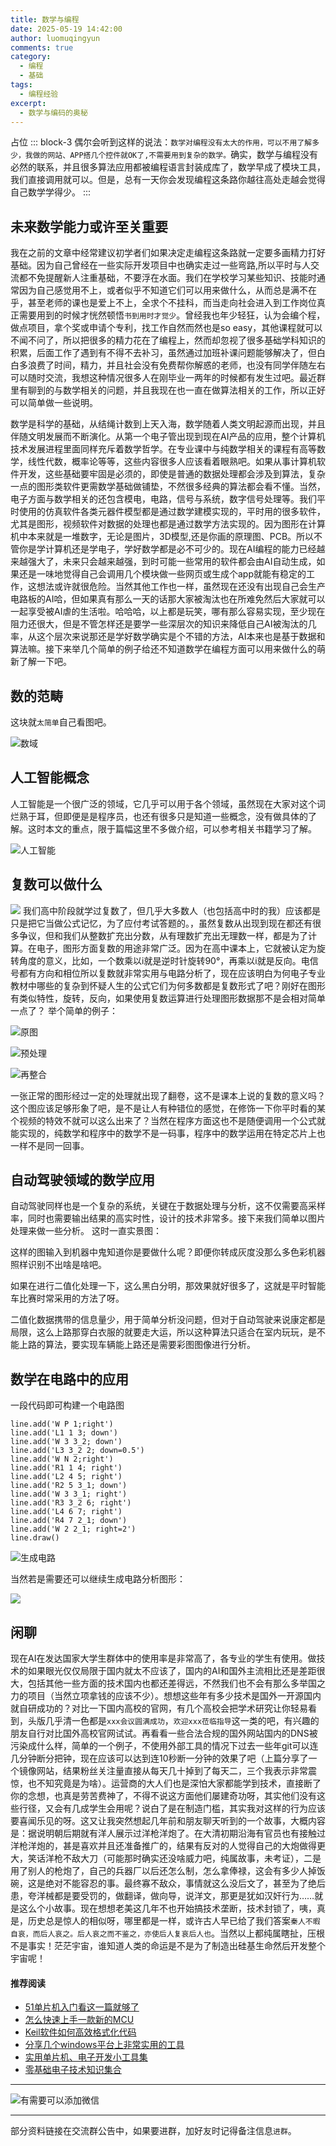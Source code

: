 ```yaml
---
title: 数学与编程
date: 2025-05-19 14:42:00
author: luomuqingyun
comments: true
category:
  - 编程
  - 基础
tags:
  - 编程经验
excerpt:
  - 数学与编码的奥秘
---
```

占位
::: block-3
偶尔会听到这样的说法：`数学对编程没有太大的作用，可以不用了解多少，我做的网站、APP搭几个控件就OK了,不需要用到复杂的数学。`确实，数学与编程没有必然的联系，并且很多算法应用都被编程语言封装成库了，数学早成了模块工具，我们直接调用就可以。但是，总有一天你会发现编程这条路你越往高处走越会觉得自己数学学得少。
:::
## 未来数学能力或许至关重要
我在之前的文章中经常建议初学者们如果决定走编程这条路就一定要多画精力打好基础。因为自己曾经在一些实际开发项目中也确实走过一些弯路,所以平时与人交流都不免提醒新人注重基础，不要浮在水面。我们在学校学习某些知识、技能时通常因为自己感觉用不上，或者似乎不知道它们可以用来做什么，从而总是满不在乎，甚至老师的课也是爱上不上，全求个不挂科，而当走向社会进入到工作岗位真正需要用到的时候才恍然顿悟`书到用时才觉少`。曾经我也年少轻狂，认为会编个程，做点项目，拿个奖或申请个专利，找工作自然而然也是so easy，其他课程就可以不闻不问了，所以把很多的精力花在了编程上，然而却忽视了很多基础学科知识的积累，后面工作了遇到有不得不去补习，虽然通过加班补课问题能够解决了，但白白多浪费了时间，精力，并且社会没有免费帮你解惑的老师，也没有同学伴随左右可以随时交流，我想这种情况很多人在刚毕业一两年的时候都有发生过吧。最近群里有聊到的与数学相关的问题，并且我现在也一直在做算法相关的工作，所以正好可以简单做一些说明。

数学是科学的基础，从结绳计数到上天入海，数学随着人类文明起源而出现，并且伴随文明发展而不断演化。从第一个电子管出现到现在AI产品的应用，整个计算机技术发展进程里面同样充斥着数学哲学。在专业课中与纯数学相关的课程有高等数学，线性代数，概率论等等，这些内容很多人应该看着眼熟吧。如果从事计算机软件开发，这些基础要牢固是必须的，即使是普通的数据处理都会涉及到算法，复杂一点的图形类软件更需数学基础做铺垫，不然很多经典的算法都会看不懂。当然，电子方面与数学相关的还包含模电，电路，信号与系统，数字信号处理等。我们平时使用的仿真软件各类元器件模型都是通过数学建模实现的，平时用的很多软件，尤其是图形，视频软件对数据的处理也都是通过数学方法实现的。因为图形在计算机中本来就是一堆数字，无论是图片，3D模型,还是你画的原理图、PCB。所以不管你是学计算机还是学电子，学好数学都是必不可少的。现在AI编程的能力已经越来越强大了，未来只会越来越强，到时可能一些常用的软件都会由AI自动生成，如果还是一味地觉得自己会调用几个模块做一些网页或生成个app就能有稳定的工作，这想法或许就很危险。当然其他工作也一样，虽然现在还没有出现自己会生产电路板的AI哈，但如果真有那么一天的话那大家被淘汰也在所难免然后大家就可以一起享受被AI虐的生活啦。哈哈哈，以上都是玩笑，哪有那么容易实现，至少现在阻力还很大，但是不管怎样还是要学一些深层次的知识来降低自己AI被淘汰的几率，从这个层次来说那还是学好数学确实是个不错的方法，AI本来也是基于数据和算法嘛。接下来举几个简单的例子给还不知道数学在编程方面可以用来做什么的萌新了解一下吧。

## 数的范畴
这块就`太简单`自己看图吧。

![数域](https://files.mdnice.com/user/38598/339b104c-220d-4582-9a2a-b39e190e0feb.png)

## 人工智能概念
人工智能是一个很广泛的领域，它几乎可以用于各个领域，虽然现在大家对这个词烂熟于耳，但即便是是程序员，也还有很多只是知道一些概念，没有做具体的了解。这时本文的重点，限于篇幅这里不多做介绍，可以参考相关书籍学习了解。

![人工智能](https://files.mdnice.com/user/38598/1c7c8609-3422-480a-aabc-8a43340732bb.png)

## 复数可以做什么
![](https://files.mdnice.com/user/38598/ebc37f51-5dbe-4bfc-b14d-79fa8599b00a.jpg)
我们高中阶段就学过复数了，但几乎大多数人（也包括高中时的我）应该都是只是把它当做公式记忆，为了应付考试答题的。，虽然复数从出现到现在都还有很多争议，但和我们从整数扩充出分数，从有理数扩充出无理数一样，都是为了计算。在电子，图形方面复数的用途非常广泛。因为在高中课本上，它就被认定为旋转角度的意义，比如，一个数乘以i就是逆时针旋转90°，再乘以i就是反向。电信号都有方向和相位所以复数就非常实用与电路分析了，现在应该明白为何电子专业教材中哪些的复杂到怀疑人生的公式它们为何多数都是复数形式了吧？刚好在图形有类似特性，旋转，反向，如果使用复数运算进行处理图形数据那不是会相对简单一点了？
举个简单的例子：

![原图](https://files.mdnice.com/user/38598/66655f1d-950b-4ea3-ac82-b816c5bd9a91.png)

![预处理](https://files.mdnice.com/user/38598/18b97a1b-bf66-4115-a1c7-c7e4aa708a75.png)

![再整合](https://files.mdnice.com/user/38598/42ea23ac-4b09-498c-8c84-a6713e37bde4.png)

一张正常的图形经过一定的处理就出现了翻卷，这不是课本上说的复数的意义吗？这个图应该足够形象了吧，是不是让人有种错位的感觉，在修饰一下你平时看的某个视频的特效不就可以这么出来了？当然在程序方面这也不是随便调用一个公式就能实现的，纯数学和程序中的数学不是一码事，程序中的数学运用在特定芯片上也一样不是同一回事。

## 自动驾驶领域的数学应用 
自动驾驶同样也是一个复杂的系统，关键在于数据处理与分析，这不仅需要高采样率，同时也需要输出结果的高实时性，设计的技术非常多。接下来我们简单以图片处理来做一些分析。
这时一直实景图：

这样的图输入到机器中鬼知道你是要做什么呢？即便你转成灰度没那么多色彩机器照样识别不出啥是啥吧。

如果在进行二值化处理一下，这么黑白分明，那效果就好很多了，这就是平时智能车比赛时常采用的方法了呀。

二值化数据携带的信息量少，用于简单分析没问题，但对于自动驾驶来说康定都是局限，这么上路那穿白衣服的就要走大运，所以这种算法只适合在室内玩玩，是不能上路的算法，要实现车辆能上路还是需要彩图图像进行分析。

## 数学在电路中的应用
一段代码即可构建一个电路图
```
line.add('W P 1;right')
line.add('L1 1 3; down')
line.add('W 3 3_2; down')
line.add('L3 3_2 2; down=0.5')
line.add('W N 2;right')
line.add('R1 1 4; right')
line.add('L2 4 5; right')
line.add('R2 5 3_1; down')
line.add('W 3 3_1; right')
line.add('R3 3_2 6; right')
line.add('L4 6 7; right')
line.add('R4 7 2_1; down')
line.add('W 2 2_1; right=2')
line.draw()
```
![生成电路](https://files.mdnice.com/user/38598/0b74f8b9-bf4b-4491-a51b-1808b0a06289.png)

当然若是需要还可以继续生成电路分析图形：

![](https://files.mdnice.com/user/38598/438aa1d5-4d18-4af4-bb96-4446311762f3.png)


## 闲聊
现在AI在发达国家大学生群体中的使用率是非常高了，各专业的学生有使用。做技术的如果眼光仅仅局限于国内就太不应该了，国内的AI和国外主流相比还是差距很大，包括其他一些方面的技术国内也都还差得远，不然我们也不会有那么多举国之力的项目（当然立项拿钱的应该不少）。想想这些年有多少技术是国外一开源国内就自研成功的？对比一下国内高校的官网，有几个高校会把学术研究让你轻易看到，头版几乎清一色都是`xxx会议圆满成功`，`欢迎xxx莅临指导`这一类的吧，有兴趣的朋友自行对比国外高校官网试试。再看看一些合法合规的国外网站国内的DNS被污染成什么样，简单的一个例子，不使用外部工具的情况下过去一些年git可以连几分钟断分把钟，现在应该可以达到连10秒断一分钟的效果了吧（上篇分享了一个镜像网站，结果粉丝关注量直接从每天几十掉到了每天二，三个我表示非常震惊，也不知究竟是为啥）。运营商的大人们也是深怕大家都能学到技术，直接断了你的念想，也真是劳苦费神了，不得不说这方面他们屡建奇功呀，其实他们没有这些行径，又会有几成学生会用呢？说白了是在制造门槛，其实我对这样的行为应该要喜闻乐见的呀。这又让我突然想起几年前和朋友聊天听到的一个故事，大概内容是：据说明朝后期就有洋人展示过洋枪洋炮了。在大清初期沿海有官员也有接触过洋枪洋炮的，甚是喜欢并且还准备推广的，结果有反对的人觉得自己的大炮做得更大，笑话洋枪不敌大刀（可能那时确实还没啥威力吧，纯属故事，未考证），二是用了别人的枪炮了，自己的兵器厂以后还怎么制，怎么拿俸禄，这会有多少人掉饭碗，这是绝对不能容忍的事。最终寡不敌众，事情就这么没后文了，甚至为了绝后患，夸洋械都是要受罚的，做翻译，做向导，说洋文，那更是犹如汉奸行为……就是这么个小故事。现在想想老美这几年不也开始搞技术垄断，技术封锁了，咦，真是，历史总是惊人的相似呀，哪里都是一样，或许古人早已给了我们答案`秦人不暇自哀，而后人哀之。后人哀之而不鉴之，亦使后人复哀后人也`。当然以上都纯属瞎扯，压根不是事实！茫茫宇宙，谁知道人类的命运是不是为了制造出硅基生命然后开发整个宇宙呢！


#### 推荐阅读
- [51单片机入门看这一篇就够了](https://mp.weixin.qq.com/s?__biz=MzI1OTQ4MTg4Ng==&mid=2247485523&idx=1&sn=b7fcd1b86e2467d6f03b1a520c39bb06&chksm=ea790022dd0e893452c4994fa16d63111b16d9878c303712f695b58b7af360b7b18c1ed4b201&token=1711068967&lang=zh_CN#rd)
- [怎么快速上手一款新的MCU](https://mp.weixin.qq.com/s?__biz=MzI1OTQ4MTg4Ng==&mid=2247485581&idx=1&sn=b36e6536717774f7931c7aa93d5b237a&chksm=ea7900fcdd0e89ea0db13737720edc996fcb3fdbab3e43b4a92316240ac66d4b5a8bf9a07e78&token=466212876&lang=zh_CN#rd)
- [Keil软件如何高效格式化代码](https://mp.weixin.qq.com/s?__biz=MzI1OTQ4MTg4Ng==&mid=2247485572&idx=1&sn=17cefa35d9d660083d419a7e9b6db6f7&chksm=ea7900f5dd0e89e35b65ba26354cc69ad24f686d8e18abd34e0932567a9345e8c9ed653eee6b&token=1711068967&lang=zh_CN#rd)
- [分享几个windows平台上非常实用的工具](https://mp.weixin.qq.com/s?__biz=MzI1OTQ4MTg4Ng==&mid=2247485420&idx=2&sn=728ca4abbadf7caf51c392e7d7045cbe&chksm=ea790f9ddd0e868b9fa162c80db1876199845f387bbe851c8d38a4e8412329ae635916c13cfb&token=1711068967&lang=zh_CN#rd)
- [实用单片机、电子开发小工具集](https://mp.weixin.qq.com/s?__biz=MzI1OTQ4MTg4Ng==&mid=2247485606&idx=1&sn=2b433faa2e436fc762dc538c9cf3fe14&chksm=ea7900d7dd0e89c169f8948ff3d423016c8f51f1c914eb7b0d20cba8145b9ffa54815915d67b&token=1580674001&lang=zh_CN#rd)
- [零基础电子技术知识集合](https://mp.weixin.qq.com/s?__biz=MzI1OTQ4MTg4Ng==&mid=2247485689&idx=4&sn=211c2d0871a19c5e92cdf0c34f01d96b&chksm=ea790088dd0e899e3042a649a346bc98e94189d1fd18da2b954a7ddb781582dc2d0a82e07f4d&token=970763775&lang=zh_CN#rd)
----

![有需要可以添加微信](https://files.mdnice.com/user/38598/37e7b97e-a5c7-44d1-9e48-bbe22ab3141d.jpg)

----
部分资料链接在交流群公告中，如果要进群，加好友时记得备注信息`进群`。